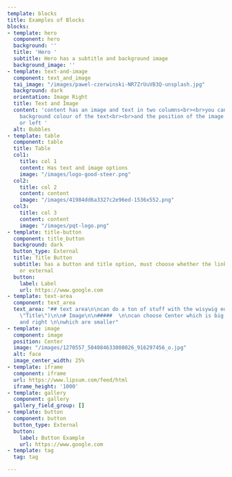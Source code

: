 ```yaml
---
template: blocks
title: Examples of Blocks
blocks:
- template: hero
  component: hero
  background: ''
  title: 'Hero '
  subtitle: Hero has a subtitle and background image
  background_image: ''
- template: text-and-image
  component: text_and_image
  tai_image: "/images/pawel-czerwinski-NR7ZrUuVB3Q-unsplash.jpg"
  background: dark
  orientation: Image Right
  title: Text and Image
  content: 'content has an image and text in two columns<br><br>you can change the
    background colour of the text<br><br>and the position of the image to the right
    or left '
  alt: Bubbles
- template: table
  component: table
  title: Table
  col1:
    title: col 1
    content: Has text and image options
    image: "/images/logo-good-steer.png"
  col2:
    title: col 2
    content: content
    image: "/images/41984dd6a3327c2e96ed-1536x552.png"
  col3:
    title: col 3
    content: content
    image: "/images/pqt-logo.png"
- template: title-button
  component: title_button
  background: dark
  button_type: External
  title: Title Button
  subtitle: has a button and title option, must choose whether the link is internal
    or external
  button:
    label: Label
    url: https://www.google.com
- template: text-area
  component: text_area
  text_area: "## text area\n\ncan do a ton of stuff with the wisywig editor\n\n![Alt](/images/1268877_502150969868059_1409849511_o.jpg
    \"Title\")\n\n# Image\n\n#####  \n\ncan choose Center which is big \n\nor left
    and right \n\nwhich are smaller"
- template: image
  component: image
  position: Center
  image: "/images/1270557_504084633008026_916297456_o.jpg"
  alt: face
  image_center_width: 25%
- template: iframe
  component: iframe
  url: https://www.lipsum.com/feed/html
  iframe_height: '1000'
- template: gallery
  component: gallery
  gallery_field_group: []
- template: button
  component: button
  button_type: External
  button:
    label: Button Example
    url: https://www.google.com
- template: tag
  tag: tag

---
```


